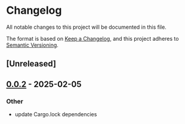# Changelog

All notable changes to this project will be documented in this file.

The format is based on [Keep a Changelog](https://keepachangelog.com/en/1.0.0/),
and this project adheres to [Semantic Versioning](https://semver.org/spec/v2.0.0.html).

## [Unreleased]

## [0.0.2](https://github.com/suxin2017/lynx-server/compare/lynx-proxy-v0.0.1...lynx-proxy-v0.0.2) - 2025-02-05

### Other

- update Cargo.lock dependencies
